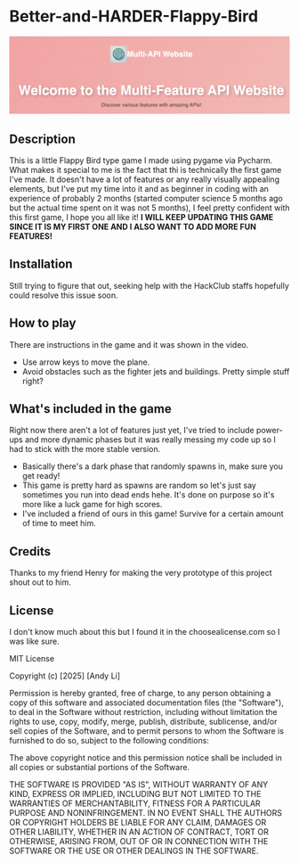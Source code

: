 # Better-and-HARDER-Flappy-Bird
![alt text](images/titlescreen.jpeg)
## Description
This is a little Flappy Bird type game I made using pygame via Pycharm. What makes it special to me is the fact that thi is technically the first game I've made. It doesn't have a lot of features or any really visually appealing elements, but I've put my time into it and as beginner in coding with an experience of probably 2 months (started computer science 5 months ago but the actual time spent on it was not 5 months), I feel pretty confident with this first game, I hope you all like it! **I WILL KEEP UPDATING THIS GAME SINCE IT IS MY FIRST ONE AND I ALSO WANT TO ADD MORE FUN FEATURES!**
## Installation
Still trying to figure that out, seeking help with the HackClub staffs hopefully could resolve this issue soon. 
## How to play
There are instructions in the game and it was shown in the video. 
- Use arrow keys to move the plane.
- Avoid obstacles such as the fighter jets and buildings.
Pretty simple stuff right?
## What's included in the game
Right now there aren't a lot of features just yet, I've tried to include power-ups and more dynamic phases but it was really messing my code up so I had to stick with the more stable version. 
- Basically there's a dark phase that randomly spawns in, make sure you get ready!
- This game is pretty hard as spawns are random so let's just say sometimes you run into dead ends hehe. It's done on purpose so it's more like a luck game for high scores. 
- I've included a friend of ours in this game! Survive for a certain amount of time to meet him.
## Credits
Thanks to my friend Henry for making the very prototype of this project shout out to him. 
## License
I don't know much about this but I found it in the choosealicense.com so I was like sure. 

MIT License

Copyright (c) [2025] [Andy Li]

Permission is hereby granted, free of charge, to any person obtaining a copy
of this software and associated documentation files (the "Software"), to deal
in the Software without restriction, including without limitation the rights
to use, copy, modify, merge, publish, distribute, sublicense, and/or sell
copies of the Software, and to permit persons to whom the Software is
furnished to do so, subject to the following conditions:

The above copyright notice and this permission notice shall be included in all
copies or substantial portions of the Software.

THE SOFTWARE IS PROVIDED "AS IS", WITHOUT WARRANTY OF ANY KIND, EXPRESS OR
IMPLIED, INCLUDING BUT NOT LIMITED TO THE WARRANTIES OF MERCHANTABILITY,
FITNESS FOR A PARTICULAR PURPOSE AND NONINFRINGEMENT. IN NO EVENT SHALL THE
AUTHORS OR COPYRIGHT HOLDERS BE LIABLE FOR ANY CLAIM, DAMAGES OR OTHER
LIABILITY, WHETHER IN AN ACTION OF CONTRACT, TORT OR OTHERWISE, ARISING FROM,
OUT OF OR IN CONNECTION WITH THE SOFTWARE OR THE USE OR OTHER DEALINGS IN THE
SOFTWARE.

